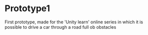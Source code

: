 # Prototype1
First prototype, made for the 'Unity learn' online series in which it is possible to drive a car through a road full ob obstacles
